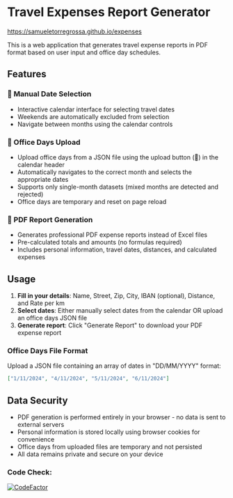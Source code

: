 # Travel Expenses Report Generator

https://samueletorregrossa.github.io/expenses

This is a web application that generates travel expense reports in PDF format based on user input and office day schedules.

## Features

### 📅 Manual Date Selection
- Interactive calendar interface for selecting travel dates
- Weekends are automatically excluded from selection
- Navigate between months using the calendar controls

### 📁 Office Days Upload
- Upload office days from a JSON file using the upload button (📁) in the calendar header
- Automatically navigates to the correct month and selects the appropriate dates
- Supports only single-month datasets (mixed months are detected and rejected)
- Office days are temporary and reset on page reload

### 📄 PDF Report Generation
- Generates professional PDF expense reports instead of Excel files
- Pre-calculated totals and amounts (no formulas required)
- Includes personal information, travel dates, distances, and calculated expenses

## Usage

1. **Fill in your details**: Name, Street, Zip, City, IBAN (optional), Distance, and Rate per km
2. **Select dates**: Either manually select dates from the calendar OR upload an office days JSON file
3. **Generate report**: Click "Generate Report" to download your PDF expense report

### Office Days File Format
Upload a JSON file containing an array of dates in "DD/MM/YYYY" format:
```json
["1/11/2024", "4/11/2024", "5/11/2024", "6/11/2024"]
```

## Data Security
- PDF generation is performed entirely in your browser - no data is sent to external servers
- Personal information is stored locally using browser cookies for convenience
- Office days from uploaded files are temporary and not persisted
- All data remains private and secure on your device

### Code Check:
[![CodeFactor](https://www.codefactor.io/repository/github/samueletorregrossa/expenses/badge)](https://www.codefactor.io/repository/github/samueletorregrossa/expenses)
